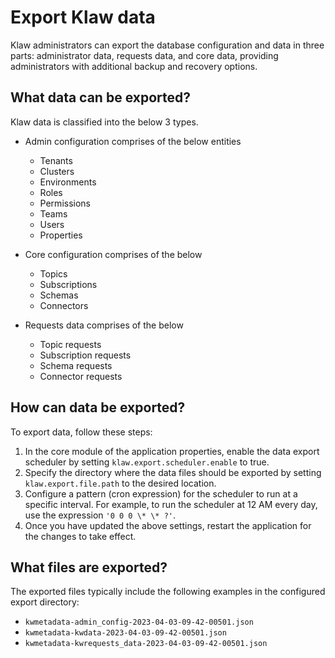 # Export Klaw data

Klaw administrators can export the database configuration and data in
three parts: administrator data, requests data, and core data, providing
administrators with additional backup and recovery options.

## What data can be exported?

Klaw data is classified into the below 3 types.

- Admin configuration comprises of the below entities
  - Tenants
  - Clusters
  - Environments
  - Roles
  - Permissions
  - Teams
  - Users
  - Properties

- Core configuration comprises of the below
  - Topics
  - Subscriptions
  - Schemas
  - Connectors

- Requests data comprises of the below
  - Topic requests
  - Subscription requests
  - Schema requests
  - Connector requests

## How can data be exported?

To export data, follow these steps:

1. In the core module of the application properties, enable the data export scheduler by
   setting `klaw.export.scheduler.enable` to true.
2. Specify the directory where the data files should be exported by setting `klaw.export.file.path` to the desired
   location.
3. Configure a pattern (cron expression) for the scheduler to run at a specific interval. For example, to run the
   scheduler at 12 AM every day, use the expression `'0 0 0 \* \* ?'`.
4. Once you have updated the above settings, restart the application for the changes to take effect.

## What files are exported?

The exported files typically include the following examples in the
configured export directory:

- `kwmetadata-admin_config-2023-04-03-09-42-00501.json`
- `kwmetadata-kwdata-2023-04-03-09-42-00501.json`
- `kwmetadata-kwrequests_data-2023-04-03-09-42-00501.json`
